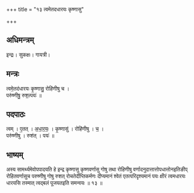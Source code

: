 +++
title = "१३ त्वमेतदधारयः कृष्णासु"

+++
## अधिमन्त्रम्
इन्द्रः। सुकक्षः। गायत्री।

## मन्त्रः
त्वमे॒तद॑धारयः कृ॒ष्णासु॒ रोहि॑णीषु च ।  
परु॑ष्णीषु॒ रुश॒त्पयः॑ ॥

## पदपाठः
त्वम् । ए॒तत् । अ॒धा॒र॒यः॒ । कृ॒ष्णासु॑ । रोहि॑णीषु । च॒ ।  
परु॑ष्णीषु । रुश॑त् । पयः॑ ॥

## भाष्यम्
अस्य सामर्थ्यमेवोपपादयति हे इन्द्र कृष्णासु कृष्णवर्णासु गोषु तथा रोहिणीषु वर्णादनुदात्तात्तोपधात्तोनइतिङीप् रोहितवर्णासुच परुष्णीषु गोषु रुशत् रोचतेर्दीप्तिकर्मणः दीप्यमानं श्वेतं एतत्परिदृश्यमानं पयः क्षीरं त्वमधारयः धारयसि तस्मात् त्वद्बलं पूजयतइति समन्वयः ॥ १३ ॥